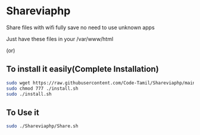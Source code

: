 # Shareviaphp
Share files with wifi fully save no need to use unknown apps

Just have these files in your /var/www/html

(or)

## To install it easily(Complete Installation)
```sh
sudo wget https://raw.githubusercontent.com/Code-Tamil/Shareviaphp/main/install.sh
sudo chmod 777 ./install.sh
sudo ./install.sh
```
## To Use it
```sh
sudo ./Shareviaphp/Share.sh
```


